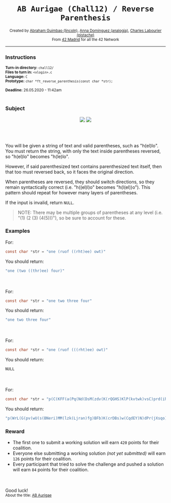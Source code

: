 <h1 align="center"><code>AB Aurigae (Chall12) / Reverse Parenthesis</code></h1>

<div align="center">
  <sub>Created by <a href="https://github.com/abguimba">Abraham Guimbao (lincoln)</a>, <a href="https://github.com/vesta-nna">Anna Dominguez (analogia)</a>, <a href="https://github.com/clafoutis42">Charles Labourier (pistache)</a></sub>
</div>
<div align="center">
  <sub>From <a href="https://42madrid.com">42 Madrid</a> for all the 42 Network</sub>
</div>

---

### Instructions
<sub>**Turn-in directory:** `chall12/`</sub><br />
<sub>**Files to turn in:** `<xlogin>.c`</sub><br />
<sub>**Language:** `C`</sub><br />
<sub>**Prototype:** `char *ft_reverse_parenthesis(const char *str);`</sub><br />

<sub>**Deadline:** 26.05.2020 - 11:42am</sub>
<br /><br />

### Subject

<p align="center">
  <img src="https://i.imgur.com/UbydyDP.gif">
  <img src="https://i.imgur.com/N6anjEZ.gif">
</p>
<br></br>

You will be given a string of text and valid parentheses, such as "h(el)lo".
You must return the string, with only the text inside parentheses reversed, so "h(el)lo" becomes "h(le)lo".

However, if said parenthesized text contains parenthesized text itself, then that too must reversed back, so it faces the original direction.

When parentheses are reversed, they should switch directions, so they remain syntactically correct (i.e. "h((el)l)o" becomes "h(l(el))o").
This pattern should repeat for however many layers of parentheses.

If the input is invalid, return `NULL`.

> NOTE: There may be multiple groups of parentheses at any level (i.e. "(1) (2 (3) (4(5)))"), so be sure to account for these.

### Examples
For:
```C
const char *str = "one (ruof ((rht)ee) owt)"
```
You should return:
```C
"one (two ((thr)ee) four)"
```

<br></br>
For:
```C
const char *str = "one two three four"
```
You should return:
```C
"one two three four"
```

<br></br>
For:
```C
const char *str = "one (ruof (((rht)ee) owt)"
```
You should return:
```C
NULL
```

<br></br>
For:
```C
const char *str = "p(C(KFF(a(Pq(Nd(DsM(zdv(K(rQGHS)KlP(kvtwk)vsC)prd(ih(cemIM)kn(tjQzB)tB(zXgFd)MEK)s(XwMUM)S)s(StM(tugkZ)jhY(BvkyG)uIS(SvUfa)VS(MVMXH)YZA(jsCsC)C)Op(HnieZ)QTt)YOs(GwE(sdF(Oak(rwdYv)RqH(HuoEf)ocS(Nhraf)Z(rbdPm)j(bKqPu)j)V)eK(AhQ(jMTIG)Y(jZfII)YZ)i(kBk(veurK)w)o(OpLrV)VB)wxF(NL(dClFq)DhW(jYlVQ)Fk(WjjXe)YH)bgY(cOuwa)LH(gT(DepcD)zW(NLUsz)ig)le)Dw)ogF(RUA(ON(oCT(E(uhpST)izL)u(lyF(zRKVR)bwi(Uyziu)AYi(jFcpt)H(gutND)W)b(Xnaky)zc(JnxLj)Zfc(dh(WzwNO)Kxz)cau)fod(cUeZL)ukp(V(yKUbk)RZ(kXXOf)jh(WEKpZ)hc(Efopr)RQ)p(GXDXT)zo)xdR(aNL(Y(vK(BvjFj)Oh(DNayy)t)Px)XI(Zz(h(ivVEg)O)se)B(odt(mFLGk)lpa(jegAF)su)iGt(nv(Eiphk)dVz(dmQes)FN(jjKde)Ey(Ocedr)F(Aknwz)iM)tN)tfV(EuN(M(XQU(KBtKr)kqY)w(ZFvNP)R(RKy(DbsRL)x(riZaR)Ru(fUVus)sj(XJsuG)c(unUVW)aN)Gj(ujTTe)mbB(Gwt(UvguJ)Vii(UpxNi)m(jlJeS)Cy(rBRGd)p(ndJSD)n)KU)JCV(F(qzT(iYIZM)LJ(RmuyN)a)dC)qzy(ilXdq)RM)vNJ)gEP)hdr(OARJl)CMw)Cs(G(dX(jC(L(gxy(gMl(MdBJQ)g(CeNLZ)Ki(aUldD)J(arUJY)Czf)t(lXXJD)Rij(LRKUQ)X(yVfoj)ax)N(Sv(oDDkZ)z)lu(Bm(wTTdo)CK(IJNnb)bcb(cmwPK)Z)Cp)hoo)hnP(jXsqo)rPd(wU(bFB(lzk(narjL)fg)MM(BNeri)s)K(sBDrc)w(YEdqC)N)vp)uy(Iu(geJ(sQTcA)S(PONGe)K(TWCsE)jdp)oTi)Kq)LrW)yPU(DeqPR)c(RG(b(IQe(L(YxeZY)p(mzLNp)q(UqMIj)uS)qb(fn(WSYzA)et(cdFYD)DkE)oUJ)g(b(Ibu(dhbEE)UDq(jISmF)v(nvTeY)v(EUXjD)WfN)h(Qxo(WUmFw)hvy)jtF(Epozm)jG)bgf(p(iEtYh)kTI)ENS(xMlaC)qQE(I(i(MaeZO)NZ(DUIEZ)xm(GMwvR)nyT(VLxol)t(WeYvk)QhR)ijL(cOhgM)f(dyCjY)SCH(UELTZ)ItP(xIv(pkPys)CGB)QKI)l)a)K(qN(R(XT(OIG(Fb(Tz(Gx(TZFch)TML(FfNtn)n)ul(nGtVi)U(Oa(kGcuk)JWy(pZPAo)KX(IDMyJ)sW(ROepV)z(TnMVI)OGs)X)W)iq(k(j(WcMGz)Bc(XCiXf)Jfo(wBxUF)vce(liecR)NSo(duSjQ)Z)W(ESJXY)UNN(fHDpR)H(StZUL)y(Ad(nvxRY)bO(GNntY)V(hltqu)P(ujRtO)Wtf(XxczN)b)l)Z(wLW(mpWLf)ax(fucPK)CAe(ZiDSn)yS(hJhiP)Yf(zpUeD)B)Jk(IM(OnWTA)OM(zzXJC)mk(XMAWb)JY(QvuhR)SS(QXAsy)Cmp)fDd(V(gKqcw)SIl(iBcnU)O(FTFwW)B(Ugffx)D(lLCOH)p)avP)se(gCjZc)oTo(CQ(hfwoD)LB(aVIYe)t(SQhMN)kTp)z(yyX(bHj(FXtSU)q(uXqBB)Jw)JW(MXxLk)gf(eiO(cHzzy)SI(hvAna)I)rZ(VVlaX)Hrb)iR)Sf(ap(F(h(O(vGGcU)dZR(FUZum)V(EfuTv)ect(PzPyA)CQQ(bFvfd)E)YFv(DvhKF)Tq(ZFe(SessB)JCg(wkhZR)RXZ(pqLer)zsA(iDItZ)Ge(nOxrT)I)D)iBe(gp(K(WJdpq)lBv(KCzuH)Ari(kCqVC)dK(sFifC)l)Pz(bGKiH)ItT(EqoNb)gWI)fe)r(D(a(NlLJQ)uo)yCb(YE(ERoIE)kQa(cpZoy)zLD(inZDW)l(SekIR)j)VhV(sfVMQ)p(D(AmOLe)qP(DlynI)N(SwqWc)bLJ(IPANN)V(hPQLq)nGu)MHv(g(CgwMA)gdR(ARUDg)am)rOY)CY(x(qqL(jdnPX)N(DAdJI)Yo(BxtJG)tfY(sEaEv)ZNG)N(KVAhg)X(BuPYS)ZP(p(VffRU)K(vgPFW)IZ)vY(HcdGd)Gp)NTA)F(uTxRb)unL(hcG(O(xo(sSiqN)mDZ(qIuvx)J(LhjVz)Xf)OzU(VmfUh)bLv(WHjXC)rwE(P(VhORM)ab)v(trliP)p)dIt(J(AB(HMOFz)MQe(bOMvx)ow)g(Tl(EoxSG)DO(KlvSY)lK(OokCI)du)hQQ(nN(BbLyX)bqh(wQaGf)G(xcXfu)Bj)Lz(k(gIHdW)lj(QRCwE)ot)h(H(RKBvP)AN(RuHBK)Tqa(bJeSU)N)U)eC(f(gPeNj)YlD(XvlrB)Krj(DZZfS)W(LUYLO)DI(aEWOA)bh)j(IPXTv)sg)aaG(ijX(Lai(gjR(fUh(KwlOo)J(PUvmK)sT(WGKtp)UGJ(SVFNg)lg(BTRnD)EJR)En(CTEJJ)OK)Ee)Rk(Cv(Asj(DoWbS)btO(drcMX)suT(fBGxH)iy(Fwqfx)YDh(GTJJc)y)f)Ndm(G(Tf(n(zsnnc)h)LdO(oGMYc)Er(GIqLO)WI(KJFln)c(zPhrq)v)Cl(lMB(xYG(bAVod)HV)P(Rd(ZpOce)XS(gNcCk)Df(bVuIc)uR(BHkrg)x)hOT(ZkTuZ)Nw(an(ADRBj)Xw(IDfYy)z)GS(pTWun)m)wL)oF(KLNFg)p(DShjh)SDz)GO)Xu(fra(Md(OmIHV)D(GLiUT)Jle(vxPKy)eM(GzriV)O)GY(unY(efjVU)fuo(yKupd)F)OXV)La(dmh(HC(a(xxC(QCP(mL(LGTfq)Mmc(OOvla)h(rOAsd)d)b(LALxO)E(m(WBqji)a(jlTXQ)bm(LVYhI)Yrz(gdNIu)zUp(NotjM)zlv)vUu)oJi(q(CUZPu)Xa(eTSOL)EPV(lgqcU)j(WvFyk)pj(zZUqd)HLb)v(VgdGV)RfT(k(odO(SfRbU)eV(iLByG)wa(fZcsO)zZY(FJRxE)ri)Gi(zirgS)rU(zDcKx)XU(hr(BotaI)v)Izu)npa)cVb(Sv(fS(FL(HfOti)pbk(yAJlE)ma(uTWom)Wk)a)AkY(WHgUc)aX)uz(Nd(m(KjDrk)l)VBz(Ye(gNZhJ)Eu(VlaSZ)XR(glqak)Px(PFGHY)Tnd)Olm(Ziamr)p(MOPFh)V)DeM(S(k(bd(gRkjL)Uwc(SdrSH)t(olrwq)M(INrlV)Lin(JTfer)ffU)Aq)c(z(yEqCJ)okK(IKcFE)F(UCiXU)OK)yib(U(loS(aDlRG)KS(ntCTs)g(TskXm)FF)boZ)F(wErfY)t(LyunE)r)LJ)Hca(vle(l(t(CJDgN)N(FNcrY)f(tSUUu)c(WxfrD)IT)h(cq(ZnSLC)Jx)y(HUKFA)IiP)TU(NK(kqKcf)ql)ytK(vEB(I(AUWPQ)Wb(YEiPn)VHi(JBhVH)RZ(GHOvJ)M(qLghZ)Da)e(VDsVL)dj(tg(uUVUj)O)Llm(bYE(EaTLo)q(sSLZQ)CmD)Sqv)XuJ)c(SHqqJ)P(ox(m(o(BE(nYoYw)Lkc(IrXlf)gAt(UJGdV)ka(EZFGz)s(NbkrD)tDZ)hZj)c(Y(Mywaf)Ks(WsYiI)D(SjKRo)Ka)zH(PL(P(elEGx)Bj(AfqKm)s(zzUzB)HrY(kKlYS)p)G(dvkOk)ITm)fA(KK(LDwMp)H(gnZmK)NPX(ANNJD)dC)e)K(Vn(UKa(LtpiQ)Aj(TyAtA)QjU)f)vwq(R(xIdaT)Gik(gkKYb)U)d)ISO)B(z(eyZ(ahfES)W(vdUzs)pYH(pvtQS)UT(QfRiN)M)vX(UGoid)h(c(lQSCM)VA(nfGeT)Rb(lGojr)p)XWi(sS(kpImf)Rk(GQuTA)NP)u(dihgJ)m)XLa(lbc(x(zz(E(V(Tdjxv)u)zb)GHT(AqiVq)HvO(z(G(HueFT)wP)Q(JBllG)XkA(oga(cOfXb)IzD(HSZET)zD(PiQqG)PP)ge(zUqpb)jmW)LWS)eVj(I(LcTDD)FO(JmDfk)E(EeqXB)A(eNera)kA(wpskY)By)IJG(ZV(PxT(nmkIj)wbB(STQWG)m)q(CKDKS)w(uS(Mqnpi)gm(qchGw)bdc(UbDXL)vJd(mVySB)x(lmiMI)VS)E(euoYM)CU(dkzYR)LIE)f)fpe)Z(aoG(RVz(fDY(aR(yVD(sDbhv)Mvs(MqlTQ)BoJ(RBRfQ)bu(wIGqB)tqC(NmpLB)fJ)wof(qRuKu)Dr(A(sEhJh)h(RYVln)m(leWNb)y(AlgRE)UdA)VSs(cUKvX)vZ(wwGQQ)TQk)uVj)NnV)ng(xS(IqUoU)LTP(htcYa)Df(JKYfa)vZ(ZNxPT)f)aI(Kf(FUD(e(a(HPpNS)H(BscNI)a(WfoGx)RT(zZNvn)tzU(OCdqY)Az)YwP(ZSvcj)MGX(I(nhkFW)Ib(dMWDq)x)Vr(eIiyA)O)y)h(mEV(waVgJ)w(RhXrK)gLT)Spa(BCCzK)SKi(E(NFv(LhZIV)Xm(VOhrr)b(EGWIG)Zh(HKVIB)v)kR(Vqmuq)eQN(XXXly)Q(LBl(KbcrA)kN(vYGKp)JT)BvZ(HcO(GHDbd)Hn(PzILr)A(XSqNg)hlh)lIK)O)cHp(dw(Yxe(dhzod)J(ihRLP)U(MSBtg)mlG(Brtxy)iK)prT(tFBhQ)dFu)ND(f(V(vqJ(N(drzLH)Ie(NzFpw)C(yldUi)WIz(OwHTQ)lY)MD(mMF(aUvES)BNs(dPfAm)jHf(IaEEb)hay(qcziX)F(CYqqS)Lx)qp(SRrkO)I)DM(yb(BR(pMsbZ)Xn(xqklv)wU(BLWnI)AWS(ZMWIE)uAT(qyofQ)Vj)GRG)H)pdF(dpvKl)R)bl)Q(UAwLQ)YB)Y(pN(Jj(Nk(O(j(IY(QSruf)EFD(mcpNa)EM(nBELU)r(CZaEm)Ze(rWZnC)G)G(Xqebk)Qvu)MlA)Zq(PF(IG(pu(bXVVn)ket(QcMrH)QY)xR(iAlLC)w)Bq(VvlCX)WzC(T(ko(IqSmi)L)LJ)F)iC)Y(H(pD(IgCNm)myI)d(fBlTA)lU)IW)y)i(b(OkW(RA(Ye(Ze(DMcZY)l(bhmKj)hZs)W(EXYEY)Cw)Fu(Ph(IuFRz)Tki(lptEx)y)ug(qBe(G(ilkWn)Tx)Oal(NCg(CNJZw)oh(FOzOo)zk(bfaOF)DfN(OOtqf)N(TpEfO)r)mpC)wLM)G(Cz(Y(rRocg)M(aMpDo)gX(quiyP)dMP)iMj(V(ZpTjr)y(kUTxM)Xl(vRRGy)AQb)F)hJS(A(HaDes)N(QwkVE)AU(bFETG)uzZ(sxXna)Vn(UoUSg)YWP)bQ(y(z(NVrZe)Q(vMVVr)he(SyXXR)tCf(dfEwW)ZC(aoaac)Q)R(XIThP)LwN(jfjJU)PxY(JEXZU)K)r)GG(C(i(qF(TIrlR)tjL(vCCdk)e(gDECh)o(WTfkD)MK)wjg(EOorT)IG(PNdai)QF)XJ)rL(Q(n(cjRDw)eO(uRkuX)Y)gTs(jhkqA)AZb)eUT(MYZ(k(r(f(yzDXo)KDr(ZomrZ)yOF(JsiBQ)o(XhmDu)E)g(Tmwvz)ow(f(kOcKR)cq(eivfP)CE(lNTxF)qk(dcfzp)yQr)sk(U(MTRbw)xWv(GBmJP)dvv(UOJor)bdE)d)Llw)Mk(znD(Z(WB(eguXH)xu(uSJYD)bh(aUWQG)ti)wYF(cyYnM)yKT)TU)E(iaP(NaIHI)d(Dfijj)S(iRFwW)Bn(jgHHq)Jyz)WDc(A(K(RNkGr)Py(QyrMz)pPB(DFVXR)P(GUvId)oEd(vpOBr)U)Diu(XjUJz)BT(WjyKj)aaM(SYATb)fD(SH(ZglDB)oi(fWbrW)F)O)j(dwU(at(yZkLD)H)JFs(paTUV)Z(WRGqF)Xmt(SOvTi)M)DxJ)ua)pq)R"
```
You should return:
```C
"p(WrL(G(pv(wU(s(BNeri)MM(lzk(Ljran)fg)BFb)K(crDBs)w(CqdEY)N)dPr(jXsqo)Pnh(jC(pC(Bm(odTTw)CK(bnNJI)bcb(KPwmc)Z)ul(Sv(ZkDDo)z)N(gxy(fzC(arUJY)J(aUldD)iK(CeNLZ)g(MdBJQ)lMg)t(DJXXl)Rij(QUKRL)X(jofVy)ax)L)hoo)Xd)uy(iTo(geJ(AcTQs)S(eGNOP)K(EsCWT)jdp)uI)Kq)sC(KFF(PEg(RUA(oz(GXDXT)p(V(kbUKy)RZ(fOXXk)jh(ZpKEW)hc(rpofE)RQ)pku(cUeZL)dof(oCT(Lzi(uhpST)E)u(W(gutND)H(jFcpt)iYA(Uyziu)iwb(zRKVR)Fyl)b(ykanX)zc(jLxnJ)Zfc(zxK(WzwNO)hd)cau)NO)xdR(Nt(nv(khpiE)dVz(seQmd)FN(edKjj)Ey(rdecO)F(zwnkA)iM)tGi(odt(kGLFm)lpa(FAgej)su)B(Zz(O(ivVEg)h)se)IX(Y(t(DNayy)hO(BvjFj)Kv)Px)LNa)tfV(MR(ilXdq)yzq(F(a(RmuyN)JL(iYIZM)Tzq)dC)VCJ(M(Yqk(KBtKr)UQX)w(PNvFZ)R(Na(unUVW)c(XJsuG)js(fUVus)uR(riZaR)x(DbsRL)yKR)Gj(eTTju)mbB(n(ndJSD)p(rBRGd)yC(jlJeS)m(UpxNi)iiV(UvguJ)twG)KU)NuE)vNJ)Fgo(Pq(el(gT(DcpeD)zW(zsULN)ig)HL(cOuwa)Ygb(NL(qFlCd)DhW(QVlYj)Fk(eXjjW)YH)Fxw(GwE(V(Oak(vYdwr)RqH(fEouH)ocS(farhN)Z(mPdbr)j(uPqKb)j)Fds)eK(ZY(jZfII)Y(jMTIG)QhA)i(w(veurK)kBk)o(VrLpO)VB)sOY(DsM(S(XwMUM)s(ih(MImec)kn(BzQjt)tB(dFgXz)MEK)drp(K(SHGQr)KlP(kwtvk)vsC)vdz)s(C(jsCsC)AZY(MVMXH)SV(SvUfa)SIu(BvkyG)Yhj(tugkZ)MtS)Op(ZeinH)QTt)dN)Dw)a)hdr(lJRAO)CMw)C)yPU(RPqeD)c(a(b(JUo(fn(AzYSW)et(DYFdc)DkE)bq(L(YZexY)p(pNLzm)q(jIMqU)uS)eQI)g(Gj(Epozm)Ftj(Qxo(wFmUW)hvy)h(Ibu(EEbhd)UDq(FmSIj)v(YeTvn)v(DjXUE)WfN)b)bgf(ITk(iEtYh)p)ENS(CalMx)qQE(IKQ(xIv(syPkp)CGB)PtI(UELTZ)HCS(dyCjY)f(cOhgM)Lji(i(OZeaM)NZ(ZEIUD)xm(RvwMG)nyT(loxLV)t(kvYeW)QhR)I)l)GR)K(qp(b(r(y(Q(aoaac)CZ(dfEwW)fCt(SyXXR)eh(vMVVr)Q(NVrZe)z)R(PhTIX)LwN(UJjfj)PxY(UZXEJ)K)Qb(A(seDaH)N(EVkwQ)AU(GTEFb)uzZ(anXxs)Vn(gSUoU)YWP)SJh(Cz(PMd(quiyP)Xg(aMpDo)M(rRocg)Y)iMj(bQA(vRRGy)lX(kUTxM)y(ZpTjr)V)F)G(RA(wC(EXYEY)W(Ze(YZcMD)l(jKmhb)hZs)eY)Fu(y(lptEx)ikT(IuFRz)hP)ug(Cpm(NCg(wZJNC)oh(oOzOF)zk(FOafb)DfN(fqtOO)N(OfEpT)r)laO(G(nWkli)Tx)eBq)wLM)WkO)GG(JX(i(KM(WTfkD)o(gDECh)e(vCCdk)Ljt(TIrlR)Fq)wjg(TroOE)IG(iadNP)QF)C)rL(bZA(jhkqA)sTg(n(wDRjc)eO(XukRu)Y)Q)eUT(JxD(dwU(H(yZkLD)ta)JFs(VUTap)Z(FqGRW)Xmt(iTvOS)M)j(A(U(vpOBr)dEo(GUvId)P(DFVXR)BPp(QyrMz)yP(RNkGr)K)Diu(zJUjX)BT(jKyjW)aaM(bTAYS)fD(F(fWbrW)io(ZglDB)HS)O)cDW(iaP(IHIaN)d(jjifD)S(WwFRi)Bn(qHHgj)Jyz)E(znD(TKy(cyYnM)FYw(WB(HXuge)xu(DYJSu)bh(GQWUa)ti)Z)TU)kM(k(d(U(wbRTM)xWv(PJmBG)dvv(roJOU)bdE)ks(f(RKcOk)cq(Pfvie)CE(FxTNl)qk(pzfcd)yQr)wo(Tmwvz)g(f(oXDzy)KDr(ZrmoZ)yOF(QBisJ)o(uDmhX)E)r)Llw)ZYM)ua)i(pN(WI(H(Iym(IgCNm)Dp)d(ATlBf)lU)Y(Nk(AlM(j(G(rWZnC)eZ(CZaEm)r(nBELU)ME(mcpNa)DFE(QSruf)YI)G(kbeqX)Qvu)O)Zq(F(T(L(IqSmi)ok)LJ)CzW(VvlCX)qB(IG(YQ(QcMrH)tek(bXVVn)up)xR(CLlAi)w)FP)iC)jJ)y)Y(dmh(OSI(ox(e(KK(pMwDL)H(KmZng)NPX(DJNNA)dC)Af(PL(p(kKlYS)YrH(zzUzB)s(AfqKm)jB(elEGx)P)G(kOkvd)ITm)Hz(Y(fawyM)Ks(IiYsW)D(oRKjS)Ka)c(o(ZDt(NbkrD)s(EZFGz)ak(UJGdV)tAg(IrXlf)ckL(nYoYw)EB)hZj)m)K(f(UKa(QiptL)Aj(AtAyT)QjU)nV)vwq(U(gkKYb)kiG(xIdaT)R)d)P(SHqqJ)c(vle(PiI(HUKFA)y(cq(CLSnZ)Jx)h(t(NgDJC)N(YrcNF)f(uUUSt)c(DrfxW)IT)l)TU(lq(kqKcf)KN)ytK(vqS(bYE(oLTaE)q(QZLSs)CmD)mlL(tg(jUVUu)O)jd(VDsVL)e(I(QPWUA)Wb(nPiEY)VHi(HVhBJ)RZ(JvOHG)M(ZhgLq)Da)BEv)XuJ)acH(a(apn(k(ir(FJRxE)YZz(fZcsO)aw(iLByG)Ve(SfRbU)Odo)Gi(Sgriz)rU(xKcDz)XU(v(BotaI)rh)Izu)TfR(VgdGV)v(q(uPZUC)Xa(LOSTe)EPV(Ucqgl)j(kyFvW)pj(dqUZz)HLb)iJo(QCP(d(rOAsd)h(OOvla)cmM(LGTfq)Lm)b(OxLAL)E(vlz(NotjM)pUz(gdNIu)zrY(LVYhI)mb(jlTXQ)a(WBqji)m)vUu)Cxx)cVb(Xa(WHgUc)YkA(fS(kW(uTWom)am(yAJlE)kbp(HfOti)LF)a)vS)uz(V(MOPFh)p(Ziamr)mlO(Ye(JhZNg)Eu(ZSalV)XR(kaqlg)Px(YHGFP)Tnd)zBV(m(krDjK)l)dN)DeM(r(LyunE)t(wErfY)F(U(FF(TskXm)g(ntCTs)SK(aDlRG)Sol)boZ)biy(z(JCqEy)okK(EFcKI)F(UXiCU)OK)c(k(Uff(JTfer)niL(INrlV)M(olrwq)t(SdrSH)cwU(gRkjL)db)Aq)S)LJ)CH)B(m(dihgJ)u(sS(fmIpk)Rk(ATuQG)NP)iWX(c(MCSQl)VA(TeGfn)Rb(rjoGl)p)h(UGoid)Xv(eyZ(SEfha)W(szUdv)pYH(SQtvp)UT(NiRfQ)M)z)XLa(epf(x(SWL(z(Pw(HueFT)G)Q(GllBJ)XkA(PP(PiQqG)Dz(HSZET)DzI(cOfXb)ago)ge(bpqUz)jmW)OvH(AqiVq)THG(E(u(Tdjxv)V)zb)zz)eVj(yB(wpskY)Ak(eNera)A(EeqXB)E(JmDfk)OF(LcTDD)I)IJG(EIL(dkzYR)UC(euoYM)E(uS(ipnqM)gm(wGhcq)bdc(LXDbU)vJd(BSyVm)x(IMiml)VS)w(CKDKS)q(PxT(jIkmn)wbB(GWQTS)m)VZ)f)cbl)Z(lb(f(H(yb(jV(qyofQ)TAu(ZMWIE)SWA(BLWnI)Uw(xqklv)nX(pMsbZ)RB)GRG)MD(vqJ(Yl(OwHTQ)zIW(yldUi)C(NzFpw)eI(drzLH)N)MD(xL(CYqqS)F(qcziX)yah(IaEEb)fHj(dPfAm)sNB(aUvES)FMm)qp(OkrRS)I)V)pdF(lKvpd)R)DN(dw(Ki(Brtxy)Glm(MSBtg)U(ihRLP)J(dhzod)exY)prT(QhBFt)dFu)pHc(Kf(y(e(zA(OCdqY)Uzt(zZNvn)TR(WfoGx)a(BscNI)H(HPpNS)a)YwP(jcvSZ)MGX(x(dMWDq)bI(nhkFW)I)Vr(AyiIe)O)DUF)h(TLg(RhXrK)w(waVgJ)VEm)Spa(KzCCB)SKi(KIl(HcO(dbDHG)Hn(rLIzP)A(gNqSX)hlh)ZvB(LBl(ArcbK)kN(pKGYv)JT)Q(XXXly)NQe(Vqmuq)Rk(NFv(VIZhL)Xm(rrhOV)b(GIWGE)Zh(BIVKH)v)E)O)Ia(xS(UoUqI)LTP(aYcth)Df(afYKJ)vZ(TPxNZ)f)gn(RVz(jVu(aR(Jf(NmpLB)Cqt(wIGqB)ub(RBRfQ)JoB(MqlTQ)svM(sDbhv)DVy)wof(uKuRq)Dr(AdU(AlgRE)y(leWNb)m(RYVln)h(sEhJh)A)VSs(XvKUc)vZ(QQGww)TQk)YDf)NnV)Goa)Q(QLwAU)YB)aL(fra(O(GzriV)Me(vxPKy)elJ(GLiUT)D(OmIHV)dM)GY(F(yKupd)ouf(efjVU)Ynu)OXV)uX(R(Ri(yyX(wJ(uXqBB)q(FXtSU)jHb)JW(kLxXM)gf(I(hvAna)IS(cHzzy)Oie)rZ(XalVV)Hrb)z(CQ(Dowfh)LB(eYIVa)t(NMhQS)kTp)oTo(gCjZc)es(OIG(W(Tz(n(FfNtn)LMT(TZFch)xG)ul(iVtGn)U(sGO(TnMVI)z(ROepV)Ws(IDMyJ)XK(pZPAo)yWJ(kGcuk)aO)X)bF)iq(l(Ad(YRxvn)bO(YtnNG)V(uqtlh)P(OtRju)Wtf(NzcxX)b)y(StZUL)H(fHDpR)NNU(ESJXY)W(j(zGMcW)Bc(fXiCX)Jfo(FUxBw)vce(Rceil)NSo(QjSud)Z)k)Z(B(zpUeD)fY(hJhiP)Sy(ZiDSn)eAC(fucPK)xa(mpWLf)WLw)Jk(pmC(QXAsy)SS(QvuhR)YJ(XMAWb)km(zzXJC)MO(OnWTA)MI)fDd(p(lLCOH)D(Ugffx)B(FTFwW)O(iBcnU)lIS(gKqcw)V)avP)TX)Sf(ATN(x(GNZ(sEaEv)Yft(BxtJG)oY(DAdJI)N(jdnPX)Lqq)N(ghAVK)X(SYPuB)ZP(ZI(vgPFW)K(VffRU)p)vY(dGdcH)Gp)YC(D(ou(NlLJQ)a)yCb(j(SekIR)l(inZDW)DLz(cpZoy)aQk(ERoIE)EY)VhV(QMVfs)p(uGn(hPQLq)V(IPANN)JLb(SwqWc)N(DlynI)Pq(AmOLe)D)MHv(ma(ARUDg)Rdg(CgwMA)g)rOY)r(F(D(ZFe(BsseS)JCg(RZhkw)RXZ(reLqp)zsA(ZtIDi)Ge(TrxOn)I)qT(DvhKF)vFY(O(UcGGv)dZR(muZUF)V(vTufE)ect(AyPzP)CQQ(dfvFb)E)h)iBe(IWg(EqoNb)TtI(bGKiH)zP(K(qpdJW)lBv(HuzCK)Ari(CVqCk)dK(CfiFs)l)pg)fe)pa)F(bRxTu)unL(gs(IPXTv)j(f(jNePg)YlD(BrlvX)Krj(SfZZD)W(OLYUL)DI(AOWEa)bh)Ce(J(wo(bOMvx)eQM(HMOFz)BA)g(ud(OokCI)Kl(KlvSY)OD(EoxSG)lT)hQQ(jB(xcXfu)G(wQaGf)hqb(BbLyX)Nn)Lz(to(QRCwE)jl(gIHdW)k)h(N(bJeSU)aqT(RuHBK)NA(RKBvP)H)U)tId(O(fX(LhjVz)J(qIuvx)ZDm(sSiqN)ox)OzU(hUfmV)bLv(CXjHW)rwE(ba(VhORM)P)v(Pilrt)p)Gch)aaG(zDS(DShjh)p(KLNFg)Fo(G(v(zPhrq)c(KJFln)IW(GIqLO)rE(oGMYc)OdL(n(cnnsz)h)fT)Cl(m(pTWun)SG(an(jBRDA)Xw(yYfDI)z)wN(ZkTuZ)TOh(Rd(ecOpZ)XS(kCcNg)Df(cIuVb)uR(grkHB)x)P(xYG(doVAb)HV)BMl)wL)mdN(Cv(y(GTJJc)hDY(Fwqfx)yi(fBGxH)Tus(drcMX)Otb(DoWbS)jsA)f)kR(Lai(KO(CTEJJ)nE(fUh(oOlwK)J(KmvUP)sT(ptKGW)UGJ(gNFVS)lg(DnRTB)EJR)Rjg)Ee)Xji)GO)Nq)R"
```

### Reward

 - The first one to submit a working solution will earn `420` points for their coalition.
 - Everyone else submitting a working solution *(not yet submitted)* will earn `126` points for their coalition.
 - Every participant that tried to solve the challenge and pushed a solution will earn `84` points for their coalition.

<br></br>
Good luck!
<br />
<sub>About the title: <a href="https://www.xataka.com/espacio/consiguen-capturar-que-probablemente-sea-nacimiento-nuevo-planeta-particular-proceso-que-se-forman">AB Aurigae</a></sub>